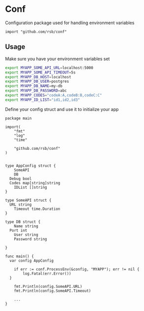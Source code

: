 # Conf
Configuration package used for handling environment variables


```
import "github.com/rsb/conf"
```

## Usage
Make sure you have your environment variables set

```bash
export MYAPP_SOME_API_URL=localhost:5000
export MYAPP_SOME_API_TIMEOUT=5s
export MYAPP_DB_HOST=localhost
export MYAPP_DB_USER=postgres
export MYAPP_DB_NAME=my-db
export MYAPP_DB_PASSWORD=abc
export MYAPP_CODES="codeA:A,codeB:B,codeC:C"
export MYAPP_ID_LIST="id1,id2,id3"
```


Define your config struct and use it to initialize your app

```
package main

import(
	"fmt"
	"log"
	"time"
	
	"github.com/rsb/conf"
)


type AppConfig struct {
	SomeAPI
	DB
  Debug bool
  Codes map[string]string
	IDList []string
}

type SomeAPI struct {
  URL string	
	Timeout time.Duration
}

type DB struct {
	Name string
  Port int	
	User string
	Password string
  	
}

func main() {
  var config AppConfig	

	if err := conf.ProcessEnv(&config, "MYAPP"); err != nil {
		log.Fatal(err.Error())
  }
  
	fmt.Println(config.SomeAPI.URL)
	fmt.Println(config.SomeAPI.Timeout)

	...
}

```